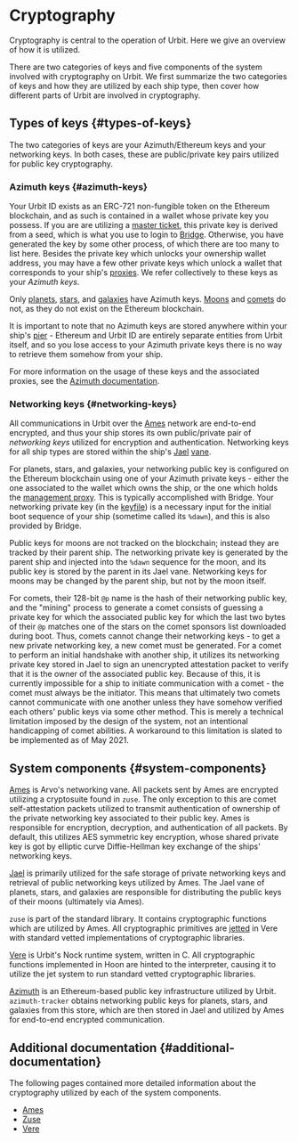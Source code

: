 # Cryptography

Cryptography is central to the operation of Urbit. Here we give an overview of how it is utilized.

There are two categories of keys and five components of the system involved with cryptography on Urbit. We first summarize the two categories of keys and how they are utilized by each ship type, then cover how different parts of Urbit are involved in cryptography.

## Types of keys {#types-of-keys}

The two categories of keys are your Azimuth/Ethereum keys and your networking keys. In both cases, these are public/private key pairs utilized for public key cryptography.

### Azimuth keys {#azimuth-keys}

Your Urbit ID exists as an ERC-721 non-fungible token on the Ethereum blockchain, and as such is contained in a wallet whose private key you possess. If you are are utilizing a [master ticket](../../../../urbit-id/concepts/hd-wallet.md), this private key is derived from a seed, which is what you use to login to [Bridge](../../../../glossary/bridge.md). Otherwise, you have generated the key by some other process, of which there are too many to list here. Besides the private key which unlocks your ownership wallet address, you may have a few other private keys which unlock a wallet that corresponds to your ship's [proxies](../../../../glossary/proxies.md). We refer collectively to these keys as your _Azimuth keys_.

Only [planets](../../../../glossary/planet.md), [stars](../../../../glossary/star.md), and [galaxies](../../../../glossary/galaxy.md) have Azimuth keys. [Moons](../../../../glossary/moon.md) and [comets](../../../../glossary/comet.md) do not, as they do not exist on the Ethereum blockchain.

It is important to note that no Azimuth keys are stored anywhere within your ship's [pier](../../../../glossary/pier.md) - Ethereum and Urbit ID are entirely separate entities from Urbit itself, and so you lose access to your Azimuth private keys there is no way to retrieve them somehow from your ship.

For more information on the usage of these keys and the associated proxies, see the [Azimuth documentation](../../../../urbit-id).

### Networking keys {#networking-keys}

All communications in Urbit over the [Ames](../../../../glossary/ames.md) network are end-to-end encrypted, and thus your ship stores its own public/private pair of _networking keys_ utilized for encryption and authentication. Networking keys for all ship types are stored within the ship's [Jael](../../../../glossary/jael.md) [vane](../../../../glossary/vane.md).

For planets, stars, and galaxies, your networking public key is configured on the Ethereum blockchain using one of your Azimuth private keys - either the one associated to the wallet which owns the ship, or the one which holds the [management proxy](../../../../glossary/proxies.md). This is typically accomplished with Bridge. Your networking private key (in the [keyfile](../../../../glossary/keyfile.md)) is a necessary input for the initial boot sequence of your ship (sometime called its `%dawn`), and this is also provided by Bridge.

Public keys for moons are not tracked on the blockchain; instead they are tracked by their parent ship. The networking private key is generated by the parent ship and injected into the `%dawn` sequence for the moon, and its public key is stored by the parent in its Jael vane. Networking keys for moons may be changed by the parent ship, but not by the moon itself.

For comets, their 128-bit `@p` name is the hash of their networking public key, and the "mining" process to generate a comet consists of guessing a private key for which the associated public key for which the last two bytes of their `@p` matches one of the stars on the comet sponsors list downloaded during boot. Thus, comets cannot change their networking keys - to get a new private networking key, a new comet must be generated. For a comet to perform an initial handshake with another ship, it utilizes its networking private key stored in Jael to sign an unencrypted attestation packet to verify that it is the owner of the associated public key. Because of this, it is currently impossible for a ship to initiate communication with a comet - the comet must always be the initiator. This means that ultimately two comets cannot communicate with one another unless they have somehow verified each others' public keys via some other method. This is merely a technical limitation imposed by the design of the system, not an intentional handicapping of comet abilities. A workaround to this limitation is slated to be implemented as of May 2021.

## System components {#system-components}

[Ames](../../ames) is Arvo's networking vane. All packets sent by Ames are encrypted utilizing a cryptosuite found in `zuse`. The only exception to this are comet self-attestation packets utilized to transmit authentication of ownership of the private networking key associated to their public key. Ames is responsible for encryption, decryption, and authentication of all packets. By default, this utilizes AES symmetric key encryption, whose shared private key is got by elliptic curve Diffie-Hellman key exchange of the ships' networking keys.

[Jael](../../jael) is primarily utilized for the safe storage of private networking keys and retrieval of public networking keys utilized by Ames. The Jael vane of planets, stars, and galaxies are responsible for distributing the public keys of their moons (ultimately via Ames).

`zuse` is part of the standard library. It contains cryptographic functions which are utilized by Ames. All cryptographic primitives are [jetted](../../../../build-on-urbit/runtime/guides/jetting.md) in Vere with standard vetted implementations of cryptographic libraries.

[Vere](../../../../build-on-urbit/runtime) is Urbit's Nock runtime system, written in C. All cryptographic functions implemented in Hoon are hinted to the interpreter, causing it to utilize the jet system to run standard vetted cryptographic libraries.

[Azimuth](../../../../urbit-id) is an Ethereum-based public key infrastructure utilized by Urbit. `azimuth-tracker` obtains networking public keys for planets, stars, and galaxies from this store, which are then stored in Jael and utilized by Ames for end-to-end encrypted communication.

## Additional documentation {#additional-documentation}

The following pages contained more detailed information about the cryptography utilized by each of the system components.

- [Ames](../../ames/guides/cryptography.md)
- [Zuse](../../../../hoon/reference/cryptography.md)
- [Vere](../../../../build-on-urbit/runtime/reference/cryptography.md)
